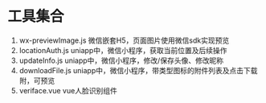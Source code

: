 # 工具集合
1. wx-previewImage.js  微信嵌套H5，页面图片使用微信sdk实现预览
2. locationAuth.js     uniapp中，微信小程序，获取当前位置及后续操作
3. updateInfo.js       uniapp中，微信小程序，修改/保存头像、修改昵称
4. downloadFile.js     uniapp中，微信小程序，带类型图标的附件列表及点击下载附，可预览
5. veriface.vue        vue人脸识别组件
